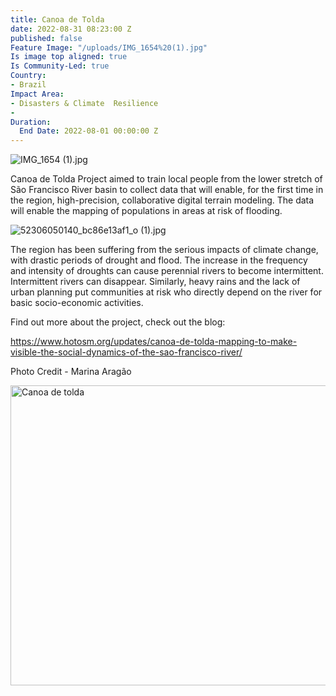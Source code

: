 ```yaml
---
title: Canoa de Tolda
date: 2022-08-31 08:23:00 Z
published: false
Feature Image: "/uploads/IMG_1654%20(1).jpg"
Is image top aligned: true
Is Community-Led: true
Country:
- Brazil
Impact Area:
- Disasters & Climate  Resilience
- 
Duration:
  End Date: 2022-08-01 00:00:00 Z
---
```


![IMG_1654 (1).jpg](/uploads/IMG_1654%20(1).jpg)

Canoa de Tolda Project aimed to train local people from the lower stretch of São Francisco River basin to collect data that will enable, for the first time in the region, high-precision, collaborative digital terrain modeling. The data will enable the mapping of populations in areas at risk of flooding.

![52306050140_bc86e13af1_o (1).jpg](/uploads/52306050140_bc86e13af1_o%20(1).jpg) 

The region has been suffering from the serious impacts of climate change, with drastic periods of drought and flood. The increase in the frequency and intensity of droughts can cause perennial rivers to become intermittent. Intermittent rivers can disappear. Similarly, heavy rains and the lack of urban planning put communities at risk who directly depend on the river for basic socio-economic activities. 

Find out more about the project, check out the blog:

https://www.hotosm.org/updates/canoa-de-tolda-mapping-to-make-visible-the-social-dynamics-of-the-sao-francisco-river/

Photo Credit - Marina Aragão

<a data-flickr-embed="true" data-header="true" data-footer="true" href="https://www.flickr.com/photos/hotosm/albums/72177720301505895" title="Canoa de tolda"><img src="https://live.staticflickr.com/65535/52306048310_9970498f24_z.jpg" width="640" height="480" alt="Canoa de tolda"></a><script async src="//embedr.flickr.com/assets/client-code.js" charset="utf-8"></script>